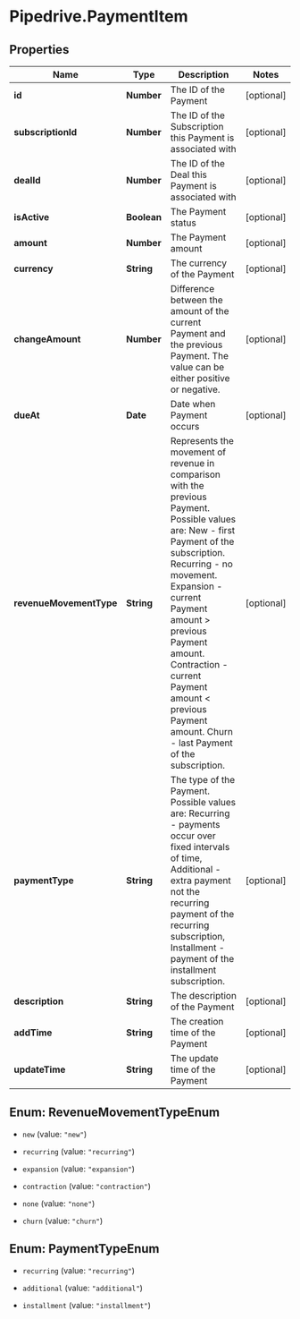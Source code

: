 # Pipedrive.PaymentItem

## Properties

Name | Type | Description | Notes
------------ | ------------- | ------------- | -------------
**id** | **Number** | The ID of the Payment | [optional] 
**subscriptionId** | **Number** | The ID of the Subscription this Payment is associated with | [optional] 
**dealId** | **Number** | The ID of the Deal this Payment is associated with | [optional] 
**isActive** | **Boolean** | The Payment status | [optional] 
**amount** | **Number** | The Payment amount | [optional] 
**currency** | **String** | The currency of the Payment | [optional] 
**changeAmount** | **Number** | Difference between the amount of the current Payment and the previous Payment. The value can be either positive or negative. | [optional] 
**dueAt** | **Date** | Date when Payment occurs | [optional] 
**revenueMovementType** | **String** | Represents the movement of revenue in comparison with the previous Payment. Possible values are: New - first Payment of the subscription. Recurring - no movement. Expansion - current Payment amount &gt; previous Payment amount. Contraction - current Payment amount &lt; previous Payment amount. Churn - last Payment of the subscription. | [optional] 
**paymentType** | **String** | The type of the Payment. Possible values are: Recurring - payments occur over fixed intervals of time, Additional - extra payment not the recurring payment of the recurring subscription, Installment - payment of the installment subscription. | [optional] 
**description** | **String** | The description of the Payment | [optional] 
**addTime** | **String** | The creation time of the Payment | [optional] 
**updateTime** | **String** | The update time of the Payment | [optional] 



## Enum: RevenueMovementTypeEnum


* `new` (value: `"new"`)

* `recurring` (value: `"recurring"`)

* `expansion` (value: `"expansion"`)

* `contraction` (value: `"contraction"`)

* `none` (value: `"none"`)

* `churn` (value: `"churn"`)





## Enum: PaymentTypeEnum


* `recurring` (value: `"recurring"`)

* `additional` (value: `"additional"`)

* `installment` (value: `"installment"`)




